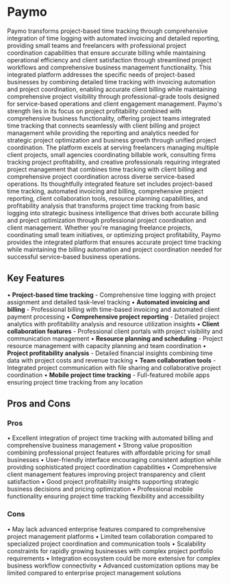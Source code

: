 # Paymo

Paymo transforms project-based time tracking through comprehensive integration of time logging with automated invoicing and detailed reporting, providing small teams and freelancers with professional project coordination capabilities that ensure accurate billing while maintaining operational efficiency and client satisfaction through streamlined project workflows and comprehensive business management functionality. This integrated platform addresses the specific needs of project-based businesses by combining detailed time tracking with invoicing automation and project coordination, enabling accurate client billing while maintaining comprehensive project visibility through professional-grade tools designed for service-based operations and client engagement management. Paymo's strength lies in its focus on project profitability combined with comprehensive business functionality, offering project teams integrated time tracking that connects seamlessly with client billing and project management while providing the reporting and analytics needed for strategic project optimization and business growth through unified project coordination. The platform excels at serving freelancers managing multiple client projects, small agencies coordinating billable work, consulting firms tracking project profitability, and creative professionals requiring integrated project management that combines time tracking with client billing and comprehensive project coordination across diverse service-based operations. Its thoughtfully integrated feature set includes project-based time tracking, automated invoicing and billing, comprehensive project reporting, client collaboration tools, resource planning capabilities, and profitability analysis that transforms project time tracking from basic logging into strategic business intelligence that drives both accurate billing and project optimization through professional project coordination and client management. Whether you're managing freelance projects, coordinating small team initiatives, or optimizing project profitability, Paymo provides the integrated platform that ensures accurate project time tracking while maintaining the billing automation and project coordination needed for successful service-based business operations.

## Key Features

• **Project-based time tracking** - Comprehensive time logging with project assignment and detailed task-level tracking
• **Automated invoicing and billing** - Professional billing with time-based invoicing and automated client payment processing
• **Comprehensive project reporting** - Detailed project analytics with profitability analysis and resource utilization insights
• **Client collaboration features** - Professional client portals with project visibility and communication management
• **Resource planning and scheduling** - Project resource management with capacity planning and team coordination
• **Project profitability analysis** - Detailed financial insights combining time data with project costs and revenue tracking
• **Team collaboration tools** - Integrated project communication with file sharing and collaborative project coordination
• **Mobile project time tracking** - Full-featured mobile apps ensuring project time tracking from any location

## Pros and Cons

### Pros
• Excellent integration of project time tracking with automated billing and comprehensive business management
• Strong value proposition combining professional project features with affordable pricing for small businesses
• User-friendly interface encouraging consistent adoption while providing sophisticated project coordination capabilities
• Comprehensive client management features improving project transparency and client satisfaction
• Good project profitability insights supporting strategic business decisions and pricing optimization
• Professional mobile functionality ensuring project time tracking flexibility and accessibility

### Cons
• May lack advanced enterprise features compared to comprehensive project management platforms
• Limited team collaboration compared to specialized project coordination and communication tools
• Scalability constraints for rapidly growing businesses with complex project portfolio requirements
• Integration ecosystem could be more extensive for complex business workflow connectivity
• Advanced customization options may be limited compared to enterprise project management solutions